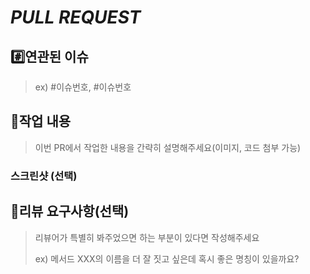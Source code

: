 # <i>PULL REQUEST</i>


## #️⃣연관된 이슈 

> ex) #이슈번호, #이슈번호 

## 📝작업 내용

> 이번 PR에서 작업한 내용을 간략히 설명해주세요(이미지, 코드 첨부 가능)

### 스크린샷 (선택)

## 💬리뷰 요구사항(선택)

> 리뷰어가 특별히 봐주었으면 하는 부분이 있다면 작성해주세요
>
> ex) 메서드 XXX의 이름을 더 잘 짓고 싶은데 혹시 좋은 명칭이 있을까요?
